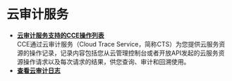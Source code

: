 # 云审计服务<a name="cce_01_0024"></a>

-   **[云审计服务支持的CCE操作列表](云审计服务支持的CCE操作列表-188.md)**  
CCE通过云审计服务（Cloud Trace Service，简称CTS）为您提供云服务资源的操作记录，记录内容包括您从云管理控制台或者开放API发起的云服务资源操作请求以及每次请求的结果，供您查询、审计和回溯使用。
-   **[查看云审计日志](查看云审计日志-189.md)**  


